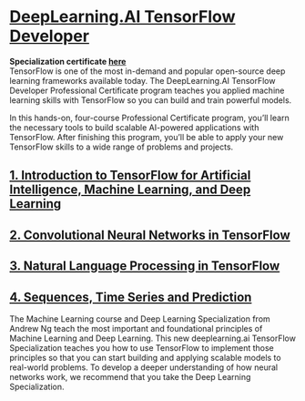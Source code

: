 # [DeepLearning.AI TensorFlow Developer](https://www.coursera.org/professional-certificates/tensorflow-in-practice)

**Specialization certificate [here](https://coursera.org/share/57cdb7e8a7de56e94f16bbfee125cb4a)** <br>
TensorFlow is one of the most in-demand and popular open-source deep learning frameworks available today. The DeepLearning.AI TensorFlow Developer Professional Certificate program teaches you applied machine learning skills with TensorFlow so you can build and train powerful models. <br>

In this hands-on, four-course Professional Certificate program, you’ll learn the necessary tools to build scalable AI-powered applications with TensorFlow. After finishing this program, you’ll be able to apply your new TensorFlow skills to a wide range of problems and projects. <br>

## [1. Introduction to TensorFlow for Artificial Intelligence, Machine Learning, and Deep Learning](https://www.coursera.org/learn/introduction-tensorflow)

## [2. Convolutional Neural Networks in TensorFlow](https://www.coursera.org/learn/convolutional-neural-networks-tensorflow)

## [3. Natural Language Processing in TensorFlow](https://www.coursera.org/learn/natural-language-processing-tensorflow)

## [4. Sequences, Time Series and Prediction](https://www.coursera.org/learn/tensorflow-sequences-time-series-and-prediction)

The Machine Learning course and Deep Learning Specialization from Andrew Ng teach the most important and foundational principles of Machine Learning and Deep Learning. This new deeplearning.ai TensorFlow Specialization teaches you how to use TensorFlow to implement those principles so that you can start building and applying scalable models to real-world problems. To develop a deeper understanding of how neural networks work, we recommend that you take the Deep Learning Specialization.

